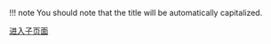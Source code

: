 !!! note
    You should note that the title will be automatically capitalized.

[进入子页面](Debug_log.md)


